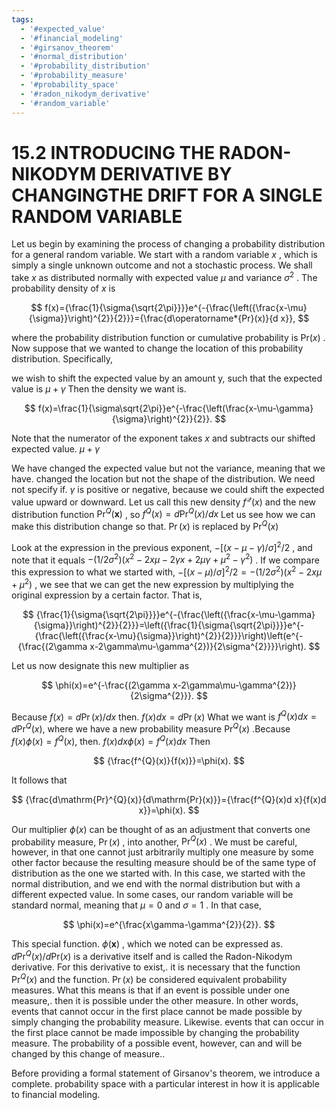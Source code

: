 ```yaml
---
tags:
  - '#expected_value'
  - '#financial_modeling'
  - '#girsanov_theorem'
  - '#normal_distribution'
  - '#probability_distribution'
  - '#probability_measure'
  - '#probability_space'
  - '#radon_nikodym_derivative'
  - '#random_variable'
---
```

# 15.2 INTRODUCING THE RADON-NIKODYM DERIVATIVE BY CHANGINGTHE DRIFT FOR A SINGLE RANDOM VARIABLE

Let us begin by examining the process of changing a probability distribution for a general random variable. We start with a random variable $x$ , which is simply a single unknown outcome and not a stochastic process. We shall take $x$ as distributed normally with expected value $\mu$ and variance $\sigma^{2}$ . The probability density of $x$ is

$$
f(x)={\frac{1}{\sigma{\sqrt{2\pi}}}}e^{-{\frac{\left({\frac{x-\mu}{\sigma}}\right)^{2}}{2}}}={\frac{d\operatorname*{Pr}(x)}{d x}},
$$

where the probability distribution function or cumulative probability is $\mathrm{Pr}(x)$ . Now suppose that we wanted to change the location of this probability distribution. Specifically,

we wish to shift the expected value by an amount y, such that the expected value is $\mu+\gamma$ Then the density we want is.

$$
f(x)=\frac{1}{\sigma\sqrt{2\pi}}e^{-\frac{\left(\frac{x-\mu-\gamma}{\sigma}\right)^{2}}{2}}.
$$

Note that the numerator of the exponent takes $x$ and subtracts our shifted expected value. $\mu+\gamma$

We have changed the expected value but not the variance, meaning that we have. changed the location but not the shape of the distribution. We need not specify if. $\gamma$ is positive or negative, because we could shift the expected value upward or downward. Let us call this new density $f^{\mathcal{Q}}(x)$ and the new distribution function $\mathrm{{Pr}}^{Q}(\mathbf{x})$ , so $f^{Q}(x)=d\mathrm{Pr}^{Q}(x)/d x$ Let us see how we can make this distribution change so that. $\Pr(x)$ is replaced by $\scriptstyle\operatorname*{Pr}^{Q}(x)$

Look at the expression in the previous exponent, $-[(x-\mu-\gamma)/\sigma]^{2}/2$ , and note that it equals $-(1/2\sigma^{2})(x^{2}-2x\mu-2\gamma x+2\mu\gamma+\mu^{2}-\gamma^{2})$ . If we compare this expression to what we started with, $-[(x-\mu)/\sigma]^{2}/2=-(1/2\sigma^{2})(x^{2}-2x\mu+\mu^{2})$ , we see that we can get the new expression by multiplying the original expression by a certain factor. That is,

$$
{\frac{1}{\sigma{\sqrt{2\pi}}}}e^{-{\frac{\left({\frac{x-\mu-\gamma}{\sigma}}\right)^{2}}{2}}}=\left({\frac{1}{\sigma{\sqrt{2\pi}}}}e^{-{\frac{\left({\frac{x-\mu}{\sigma}}\right)^{2}}{2}}}\right)\left(e^{-{\frac{(2\gamma x-2\gamma\mu-\gamma^{2})}{2\sigma^{2}}}}\right).
$$

Let us now designate this new multiplier as

$$
\phi(x)=e^{-\frac{(2\gamma x-2\gamma\mu-\gamma^{2})}{2\sigma^{2}}}.
$$

Because $f(x)=d\operatorname*{Pr}(x)/d x$ then. $f(x)d x=d\operatorname*{Pr}(x)$ What we want is $f^{Q}(x)d x=d\mathrm{Pr}^{Q}(x),$ where we have a new probability measure $\mathrm{Pr}^{Q}(x)$ .Because $f(x)\phi(x)=f^{Q}(x),$ then. $f(x)d x\phi(x)=f^{Q}(x)d x$ Then

$$
{\frac{f^{Q}(x)}{f(x)}}=\phi(x).
$$

It follows that

$$
{\frac{d\mathrm{Pr}^{Q}(x)}{d\mathrm{Pr}(x)}}={\frac{f^{Q}(x)d x}{f(x)d x}}=\phi(x).
$$

Our multiplier $\phi(x)$ can be thought of as an adjustment that converts one probability measure, $\Pr(x)$ , into another, $\mathrm{Pr}^{Q}(x)$ . We must be careful, however, in that one cannot just arbitrarily multiply one measure by some other factor because the resulting measure should be of the same type of distribution as the one we started with. In this case, we started with the normal distribution, and we end with the normal distribution but with a different expected value. In some cases, our random variable will be standard normal, meaning that $\mu=0$ and $\sigma=1$ . In that case,

$$
\phi(x)=e^{\frac{x\gamma-\gamma^{2}}{2}}.
$$

This special function. $\phi(\mathbf{x})$ , which we noted can be expressed as. $d\mathrm{Pr}^{Q}(x)/d\mathrm{Pr}(x)$ is a derivative itself and is called the Radon-Nikodym derivative. For this derivative to exist,. it is necessary that the function $\scriptstyle\operatorname*{Pr}^{Q}(x)$ and the function. $\Pr(x)$ be considered equivalent probability measures. What this means is that if an event is possible under one measure,. then it is possible under the other measure. In other words, events that cannot occur in the first place cannot be made possible by simply changing the probability measure. Likewise. events that can occur in the first place cannot be made impossible by changing the probability measure. The probability of a possible event, however, can and will be changed by this change of measure..

Before providing a formal statement of Girsanov's theorem, we introduce a complete. probability space with a particular interest in how it is applicable to financial modeling.
